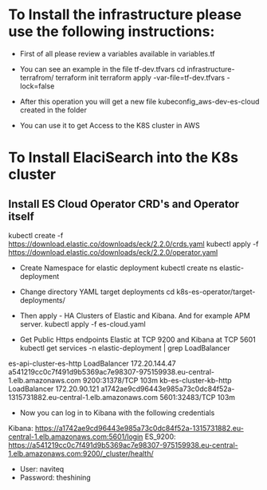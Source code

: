 # To Install the infrastructure please use the following instructions: 
 * First of all please review a variables available in variables.tf 
 * You can see an example in the file tf-dev.tfvars 
 cd infrastructure-terrafrom/
 terraform init
 terraform apply -var-file=tf-dev.tfvars -lock=false

 * After this operation you will get a new file kubeconfig_aws-dev-es-cloud created in the folder
 * You can use it to get Access to the K8S cluster in AWS

# To Install ElaciSearch into the K8s cluster 
 ## Install ES Cloud Operator CRD's and Operator itself
 kubectl create -f https://download.elastic.co/downloads/eck/2.2.0/crds.yaml
 kubectl apply -f https://download.elastic.co/downloads/eck/2.2.0/operator.yaml

 * Create Namespace for elastic deployment
 kubectl create ns elastic-deployment

 * Change directory YAML target deployments
 cd k8s-es-operator/target-deployments/

 * Then apply - HA Clusters of Elastic and Kibana. And for example APM server.
 kubectl apply -f es-cloud.yaml

 * Get Public Https endpoints Elastic at TCP 9200 and Kibana at TCP 5601
 kubectl get services -n elastic-deployment | grep LoadBalancer

 es-api-cluster-es-http LoadBalancer 172.20.144.47 a541219cc0c7f491d9b5369ac7e98307-975159938.eu-central-1.elb.amazonaws.com 9200:31378/TCP 103m
 kb-es-cluster-kb-http LoadBalancer 172.20.90.121 a1742ae9cd96443e985a73c0dc84f52a-1315731882.eu-central-1.elb.amazonaws.com 5601:32483/TCP 103m

 * Now you can log in to Kibana with the following credentials 

 Kibana: https://a1742ae9cd96443e985a73c0dc84f52a-1315731882.eu-central-1.elb.amazonaws.com:5601/login
 ES_9200: https://a541219cc0c7f491d9b5369ac7e98307-975159938.eu-central-1.elb.amazonaws.com:9200/_cluster/health/

 * User: naviteq 
 * Password: theshining

